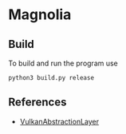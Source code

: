 # Magnolia

## Build
To build and run the program use

```
python3 build.py release
```

## References
- [VulkanAbstractionLayer](https://github.com/asc-community/VulkanAbstractionLayer)
